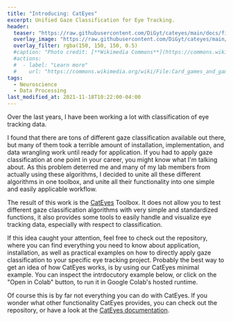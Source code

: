 ```yaml
---
title: "Introducing: CatEyes"
excerpt: Unified Gaze Classification for Eye Tracking.
header:
  teaser: "https://raw.githubusercontent.com/DiGyt/cateyes/main/docs/files/imgs/cateye_header.png"
  overlay_image: "https://raw.githubusercontent.com/DiGyt/cateyes/main/docs/files/imgs/cateye_header.png"
  overlay_filter: rgba(150, 150, 150, 0.5)
  #caption: "Photo credit: [**Wikimedia Commons**](https://commons.wikimedia.org/wiki/)"
  #actions:
  #  - label: "Learn more"
  #    url: "https://commons.wikimedia.org/wiki/File:Card_games_and_game_tokens_01.jpg"
tags:
  - Neuroscience
  - Data Processing
last_modified_at: 2021-11-18T10:22:00-04:00
---
```


Over the last years, I have been working a lot with classification of eye tracking data.

I found that there are tons of different gaze classification available out there, but many of them took a terrible amount of installation, implementation, and data wrangling work until ready for application. If you had to apply gaze classification at one point in your career, you might know what I'm talking about. As this problem deterred me and many of my lab members from actually using these algorithms, I decided to unite all these different algorithms in one toolbox, and unite all their functionality into one simple and easily applicable workflow.

The result of this work is the [CatEyes](https://github.com/DiGyt/cateyes) Toolbox. It does not allow you to test different gaze classification algorithms with very simple and standardized functions, it also provides some tools to easily handle and visualize eye tracking data, especially with respect to classification.

If this idea caught your attention, feel free to check out the repository, where you can find everything you need to know about application, installation, as well as practical examples on how to directly apply gaze classification to your specific eye tracking project. Probably the best way to get an idea of how CatEyes works, is by using our CatEyes minimal example. You can inspect the intrdocutory example below, or click on the "Open in Colab" button, to run it in Google Colab's hosted runtime.

<script src="https://emgithub.com/embed-v2.js?target=https%3A%2F%2Fgithub.com%2FDiGyt%2Fcateyes%2Fblob%2Fmain%2Fexample_minimal_use.ipynb&style=default&type=ipynb&showBorder=on&showLineNumbers=on&showFileMeta=on&showFullPath=on&showCopy=on"></script>

Of course this is by far not everything you can do with CatEyes. If you wonder what other functionality CatEyes provides, you can check out the repository, or have a look at the [CatEyes documentation](https://digyt.github.io/cateyes/index.html).




<!--   style="width:100%; height:300px;"   https://github.com/yusanshi/embed-like-gist This is a beautiful way of embedding stuff directly from github
<script src="https://emgithub.com/embed.js?target=https%3A%2F%2Fgithub.com%2FDiGyt%2Fcateye%2Fblob%2Fmain%2Fexample_minimal_use.ipynb&style=github&showBorder=on&showLineNumbers=on&showFileMeta=on&showCopy=on"></script>-->
